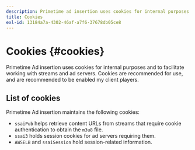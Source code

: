 ```yaml
---
description: Primetime ad insertion uses cookies for internal purposes and to facilitate working with streams and ad servers.
title: Cookies
exl-id: 13184a7a-4302-46af-a7f6-37678db05ce8
---
```

# Cookies {#cookies}

Primetime Ad insertion uses cookies for internal purposes and to facilitate working with streams and ad servers.  Cookies are recommended for use, and are recommended to be enabled my client players.

## List of cookies

Primetime Ad insertion maintains the following cookies:

* `ssaiPub` helps retrieve content URLs from streams that require cookie authentication to obtain the `m3u8` file.
* `ssai3` holds session cookies for ad servers requiring them. 
* `AWSELB` and `ssaiSession` hold session-related information.
